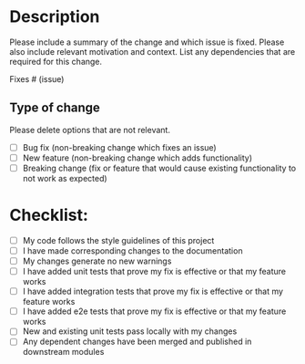 # Description

Please include a summary of the change and which issue is fixed. Please also include relevant motivation and context. List any dependencies that are required for this change.

Fixes # (issue)

## Type of change

Please delete options that are not relevant.

- [ ] Bug fix (non-breaking change which fixes an issue)
- [ ] New feature (non-breaking change which adds functionality)
- [ ] Breaking change (fix or feature that would cause existing functionality to not work as expected)

# Checklist:

- [ ] My code follows the style guidelines of this project
- [ ] I have made corresponding changes to the documentation
- [ ] My changes generate no new warnings
- [ ] I have added unit tests that prove my fix is effective or that my feature works
- [ ] I have added integration tests that prove my fix is effective or that my feature works
- [ ] I have added e2e tests that prove my fix is effective or that my feature works
- [ ] New and existing unit tests pass locally with my changes
- [ ] Any dependent changes have been merged and published in downstream modules